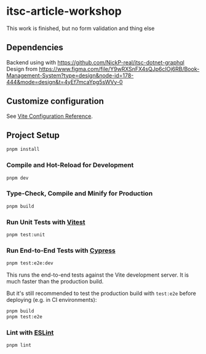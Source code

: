 # itsc-article-workshop

This work is finished, but no form validation and thing else

## Dependencies

Backend using with <https://github.com/NickP-real/itsc-dotnet-graphql>
Design from <https://www.figma.com/file/Y9wRXSnFX4sQJp6cIOj6RB/Book-Management-System?type=design&node-id=178-444&mode=design&t=4yEf7mcaYpg5sWVy-0>

## Customize configuration

See [Vite Configuration Reference](https://vitejs.dev/config/).

## Project Setup

```sh
pnpm install
```

### Compile and Hot-Reload for Development

```sh
pnpm dev
```

### Type-Check, Compile and Minify for Production

```sh
pnpm build
```

### Run Unit Tests with [Vitest](https://vitest.dev/)

```sh
pnpm test:unit
```

### Run End-to-End Tests with [Cypress](https://www.cypress.io/)

```sh
pnpm test:e2e:dev
```

This runs the end-to-end tests against the Vite development server.
It is much faster than the production build.

But it's still recommended to test the production build with `test:e2e` before deploying (e.g. in CI environments):

```sh
pnpm build
pnpm test:e2e
```

### Lint with [ESLint](https://eslint.org/)

```sh
pnpm lint
```
